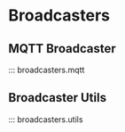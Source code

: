 # Broadcasters

## MQTT Broadcaster
::: broadcasters.mqtt

## Broadcaster Utils
::: broadcasters.utils
